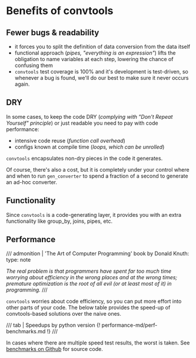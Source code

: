 # Benefits of convtools


## Fewer bugs & readability

* it forces you to split the definition of data conversion from the data
  itself
* functional approach (_pipes, "everything is an expression"_) lifts the
  obligation to name variables at each step, lowering the chance of confusing
  them
* `convtools` test coverage is 100% and it's development is test-driven, so
  whenever a bug is found, we'll do our best to make sure it never occurs
  again.

## DRY

In some cases, to keep the code DRY (_complying with "Don't Repeat Yourself"
principle_) or just readable you need to pay with code performance:

* intensive code reuse (_function call overhead_)
* configs known at compile time (_loops, which can be unrolled_)

`convtools` encapsulates non-dry pieces in the code it generates.

Of course, there's also a cost, but it is completely under your control where
and when to run `gen_converter` to spend a fraction of a second to generate
an ad-hoc converter.

## Functionality

Since `convtools` is a code-generating layer, it provides you with an extra
functionality like group_by, joins, pipes, etc.


## Performance

/// admonition | 'The Art of Computer Programming' book by Donald Knuth:
    type: note

_The real problem is that programmers have spent far too much time worrying
about efficiency in the wrong places and at the wrong times; premature
optimization is the root of all evil (or at least most of it) in programming._
///

`convtools` worries about code efficiency, so you can put more effort into
other parts of your code. The below table provides the speed-up of
convtools-based solutions over the naive ones. 

/// tab | Speedups by python version
{! performance-md/perf-benchmarks.md !}
///

In cases where there are multiple speed test results, the worst is
taken. See [benchmarks on Github](https://github.com/westandskif/convtools/blob/master/run_benchmarks.py) for source code.
